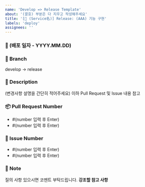 ```yaml
---
name: 'Develop => Release Template'
about: '(괄호) 부분은 다 지우고 작성해주세요'
title: '[🚀 (Service名)] Release: (AAA) 기능 구현'
labels: 'deploy'
assignees: ''
---
```


### 📅 (배포 일자 -  YYYY.MM.DD)

### 🌵 Branch
develop → release

### 📢 Description
(변경사항 설명을 간단히 적어주세요)
이하 Pull Request 및 Issue 내용 참고

### 📦 Pull Request Number
- #(number 입력 후 Enter)
- #(number 입력 후 Enter)

### 💬 Issue Number
- #(number 입력 후 Enter)
- #(number 입력 후 Enter)

### 🔖 Note
질의 사항 있으시면 코멘트 부탁드립니다.
**강조할 참고 사항**